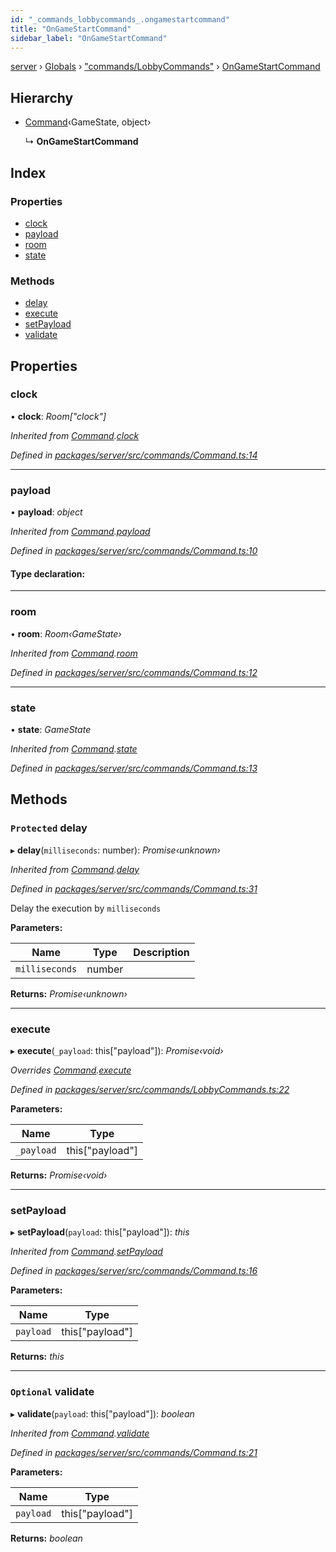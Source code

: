 ```yaml
---
id: "_commands_lobbycommands_.ongamestartcommand"
title: "OnGameStartCommand"
sidebar_label: "OnGameStartCommand"
---
```


[server](../index.md) › [Globals](../globals.md) › ["commands/LobbyCommands"](../modules/_commands_lobbycommands_.md) › [OnGameStartCommand](_commands_lobbycommands_.ongamestartcommand.md)

## Hierarchy

* [Command](_commands_command_.command.md)‹GameState, object›

  ↳ **OnGameStartCommand**

## Index

### Properties

* [clock](_commands_lobbycommands_.ongamestartcommand.md#clock)
* [payload](_commands_lobbycommands_.ongamestartcommand.md#payload)
* [room](_commands_lobbycommands_.ongamestartcommand.md#room)
* [state](_commands_lobbycommands_.ongamestartcommand.md#state)

### Methods

* [delay](_commands_lobbycommands_.ongamestartcommand.md#protected-delay)
* [execute](_commands_lobbycommands_.ongamestartcommand.md#execute)
* [setPayload](_commands_lobbycommands_.ongamestartcommand.md#setpayload)
* [validate](_commands_lobbycommands_.ongamestartcommand.md#optional-validate)

## Properties

###  clock

• **clock**: *Room["clock"]*

*Inherited from [Command](_commands_command_.command.md).[clock](_commands_command_.command.md#clock)*

*Defined in [packages/server/src/commands/Command.ts:14](https://github.com/will-hart/pixatore/blob/5d54977/packages/server/src/commands/Command.ts#L14)*

___

###  payload

• **payload**: *object*

*Inherited from [Command](_commands_command_.command.md).[payload](_commands_command_.command.md#payload)*

*Defined in [packages/server/src/commands/Command.ts:10](https://github.com/will-hart/pixatore/blob/5d54977/packages/server/src/commands/Command.ts#L10)*

#### Type declaration:

___

###  room

• **room**: *Room‹GameState›*

*Inherited from [Command](_commands_command_.command.md).[room](_commands_command_.command.md#room)*

*Defined in [packages/server/src/commands/Command.ts:12](https://github.com/will-hart/pixatore/blob/5d54977/packages/server/src/commands/Command.ts#L12)*

___

###  state

• **state**: *GameState*

*Inherited from [Command](_commands_command_.command.md).[state](_commands_command_.command.md#state)*

*Defined in [packages/server/src/commands/Command.ts:13](https://github.com/will-hart/pixatore/blob/5d54977/packages/server/src/commands/Command.ts#L13)*

## Methods

### `Protected` delay

▸ **delay**(`milliseconds`: number): *Promise‹unknown›*

*Inherited from [Command](_commands_command_.command.md).[delay](_commands_command_.command.md#protected-delay)*

*Defined in [packages/server/src/commands/Command.ts:31](https://github.com/will-hart/pixatore/blob/5d54977/packages/server/src/commands/Command.ts#L31)*

Delay the execution by `milliseconds`

**Parameters:**

Name | Type | Description |
------ | ------ | ------ |
`milliseconds` | number |   |

**Returns:** *Promise‹unknown›*

___

###  execute

▸ **execute**(`_payload`: this["payload"]): *Promise‹void›*

*Overrides [Command](_commands_command_.command.md).[execute](_commands_command_.command.md#abstract-execute)*

*Defined in [packages/server/src/commands/LobbyCommands.ts:22](https://github.com/will-hart/pixatore/blob/5d54977/packages/server/src/commands/LobbyCommands.ts#L22)*

**Parameters:**

Name | Type |
------ | ------ |
`_payload` | this["payload"] |

**Returns:** *Promise‹void›*

___

###  setPayload

▸ **setPayload**(`payload`: this["payload"]): *this*

*Inherited from [Command](_commands_command_.command.md).[setPayload](_commands_command_.command.md#setpayload)*

*Defined in [packages/server/src/commands/Command.ts:16](https://github.com/will-hart/pixatore/blob/5d54977/packages/server/src/commands/Command.ts#L16)*

**Parameters:**

Name | Type |
------ | ------ |
`payload` | this["payload"] |

**Returns:** *this*

___

### `Optional` validate

▸ **validate**(`payload`: this["payload"]): *boolean*

*Inherited from [Command](_commands_command_.command.md).[validate](_commands_command_.command.md#optional-validate)*

*Defined in [packages/server/src/commands/Command.ts:21](https://github.com/will-hart/pixatore/blob/5d54977/packages/server/src/commands/Command.ts#L21)*

**Parameters:**

Name | Type |
------ | ------ |
`payload` | this["payload"] |

**Returns:** *boolean*
